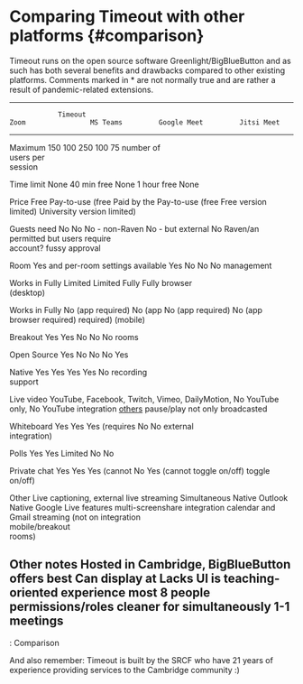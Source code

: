 Comparing Timeout with other platforms {#comparison}
======================================

Timeout runs on the open source software Greenlight/BigBlueButton and as
such has both several benefits and drawbacks compared to other existing
platforms. Comments marked in \* are not normally true and are rather a
result of pandemic-related extensions.

  -----------------------------------------------------------------------------------------------------------------------------------------
                Timeout                                                Zoom                MS Teams         Google Meet         Jitsi Meet
  ------------- ------------------------------------------------------ ------------------- ---------------- ------------------- -----------
  Maximum       150                                                    100                 250              100                 75
  number of                                                                                                                     
  users per                                                                                                                     
  session                                                                                                                       

  Time limit    None                                                   40 min free         None             1 hour free         None

  Price         Free                                                   Pay-to-use (free    Paid by the      Pay-to-use (free    Free
                                                                       version limited)    University       version limited)    

  Guests need   No                                                     No                  No - non-Raven   No - but external   No
  Raven/an                                                                                 permitted but    users require       
  account?                                                                                 fussy            approval            

  Room          Yes and per-room settings available                    Yes                 No               No                  No
  management                                                                                                                    

  Works in      Fully                                                  Limited             Limited          Fully               Fully
  browser                                                                                                                       
  (desktop)                                                                                                                     

  Works in      Fully                                                  No (app required)   No (app          No (app required)   No (app
  browser                                                                                  required)                            required)
  (mobile)                                                                                                                      

  Breakout      Yes                                                    Yes                 No               No                  No
  rooms                                                                                                                         

  Open Source   Yes                                                    No                  No               No                  Yes

  Native        Yes                                                    Yes                 Yes              Yes                 No
  recording                                                                                                                     
  support                                                                                                                       

  Live video    YouTube, Facebook, Twitch, Vimeo, DailyMotion,         No                  YouTube only,    No                  YouTube
  integration   [others](https://www.npmjs.com/package/react-player)                       pause/play not                       only
                                                                                           broadcasted                          

  Whiteboard    Yes                                                    Yes                 Yes (requires    No                  No
                                                                                           external                             
                                                                                           integration)                         

  Polls         Yes                                                    Yes                 Limited          No                  No

  Private chat  Yes                                                    Yes                 Yes (cannot      No                  Yes (cannot
                                                                                           toggle on/off)                       toggle
                                                                                                                                on/off)

  Other         Live captioning, external live streaming               Simultaneous        Native Outlook   Native Google       Live
  features                                                             multi-screenshare   integration      calendar and Gmail  streaming
                                                                       (not on                              integration         
                                                                       mobile/breakout                                          
                                                                       rooms)                                                   

  Other notes   Hosted in Cambridge, BigBlueButton offers best                             Can display at   Lacks               UI is
                teaching-oriented experience                                               most 8 people    permissions/roles   cleaner for
                                                                                           simultaneously                       1-1
                                                                                                                                meetings
  -----------------------------------------------------------------------------------------------------------------------------------------

  : Comparison

And also remember: Timeout is built by the SRCF who have 21 years of
experience providing services to the Cambridge community :)
